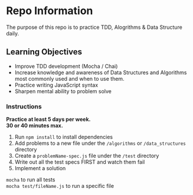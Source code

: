 # Repo Information

The purpose of this repo is to practice TDD, Alogrithms & Data Structure daily.

## Learning Objectives

- Improve TDD development (Mocha / Chai)
- Increase knowledge and awareness of Data Structures and Algorithms most commonly used and when to use them.
- Practice writing JavaScript syntax
- Sharpen mental ability to problem solve

### Instructions

**Practice at least 5 days per week.**  
**30 or 40 minutes max.**

1. Run `npm install` to install dependencies
2. Add problems to a new file under the `/algorithms` or `/data_structures` directory
3. Create a `problemName-spec.js` file under the `/test` directory
4. Write out all the test specs FIRST and watch them fail
5. Implement a solution

`mocha` to run all tests  
`mocha test/fileName.js` to run a specific file
